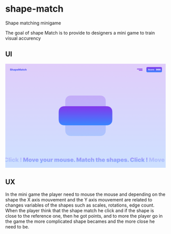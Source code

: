# shape-match
Shape matching minigame

The goal of shape Match is to provide to designers a mini game to train visual accurency

## UI

![ShapeMatch ui](https://raw.githubusercontent.com/nak0x/shape-match/main/repo-assets/front-page.png "Front page")

## UX

In the mini game the player need to mouse the mouse and depending on the shape the X axis mouvement and the Y axis mouvement are related to changes variables of the shapes such as scales, rotations, edge count. When the player think that the shape match he click and if the shape is close to the reference one, then he got points, and to more the player go in the game the more complicated shape becames and the more close he need to be.  